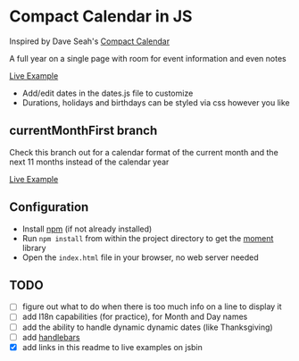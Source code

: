 # Compact Calendar in JS

Inspired by Dave Seah's [Compact Calendar](http://davidseah.com/node/compact-calendar/)

A full year on a single page with room for event information and even notes

[Live Example](https://output.jsbin.com/visico)

* Add/edit dates in the dates.js file to customize
* Durations, holidays and birthdays can be styled via css however you like

## currentMonthFirst branch
Check this branch out for a calendar format of the current month and the next 11 months instead of the calendar year

[Live Example](https://jsbin.com/deyise)


## Configuration
* Install [npm](http://nodejs.org/download/) (if not already installed)
* Run `npm install` from within the project directory to get the [moment](http://momentjs.com) library
* Open the `index.html` file in your browser, no web server needed

## TODO
- [ ] figure out what to do when there is too much info on a line to display it
- [ ] add I18n capabilities (for practice), for Month and Day names
- [ ] add the ability to handle dynamic dynamic dates (like Thanksgiving)
- [ ] add [handlebars](https://www.npmjs.com/package/handlebars)
- [x] add links in this readme to live examples on jsbin
